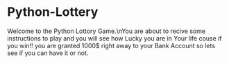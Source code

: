 # Python-Lottery
Welcome to the Python Lottory Game.\nYou are about to recive some instructions to play and you will see how Lucky you are in Your life couse if you win!! you are granted 1000$ right away to your Bank Account so lets see if you can have it or not.
